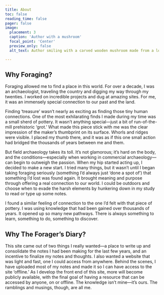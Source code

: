 ```yaml
---
title: About
toc: false
reading_time: false
pager: false
image:
  placement: 3
  caption: 'Author with a mushroom'
  focal_point: 'Center'
  preview_only: false
  alt_text: Author smiling with a carved wooden mushroom made from a log.

---
```


## Why Foraging?

Foraging allowed me to find a place in this world.
For over a decade, I was an archaeologist, traveling the country and digging my way through my twenties. I worked on incredible projects and dug at amazing sites. For me, it was an immensely special connection to our past and the land.

Finding ‘treasure’ wasn’t nearly as exciting as finding those tiny human connections. One of the most exhilarating finds I made during my time was a small sherd of pottery. It wasn’t anything special—just a bit of run-of-the-mill prehistoric ‘grot.’ What made this piece stick with me was the clear impression of the maker’s thumbprint on its surface. Whorls and ridges were visible. I placed my thumb there, and it was as if this one small action had bridged the thousands of years between me and them.

But field archaeology takes its toll. It’s not glamorous; it’s hard on the body, and the conditions—especially when working in commercial archaeology—can begin to outweigh the passion. When my hip started acting up, I decided to make a new start.
I tried many things, but it wasn’t until I began taking foraging seriously (something I’d always just ‘done a spot of’) that something I’d lost was found again.
It brought meaning and purpose through offering a real connection to our world. I could be outdoors and choose when to evade the harsh elements by hunkering down in my study to read or type up some notes.

I found a similar feeling of connection to the one I’d felt with that piece of pottery. I was using knowledge that had been gained over thousands of years. It opened up so many new pathways. There is always something to learn, something to do, something to discover.

## Why The Forager’s Diary?

This site came out of two things I really wanted—a place to write up and consolidate the notes I had been making for the last few years, and an incentive to finalize my notes and thoughts. I also wanted a website that was light and fast, one I could access from anywhere. Behind the scenes, I have uploaded most of my notes and made it so I can have access to the site ‘offline.’ As I develop the front end of this site, more will become publicly available, with the final goal of having a resource that can be accessed by anyone, on or offline. The knowledge isn’t mine—it’s ours. The ramblings and musings, though, are all me.